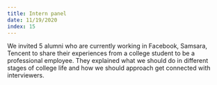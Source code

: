 ```yaml
---
title: Intern panel
date: 11/19/2020
index: 15
---
```


We invited 5 alumni who are currently working in Facebook, Samsara, Tencent to share their experiences from a college student to be a professional employee. They explained what we should do in different stages of college life and how we should approach get connected with interviewers.
